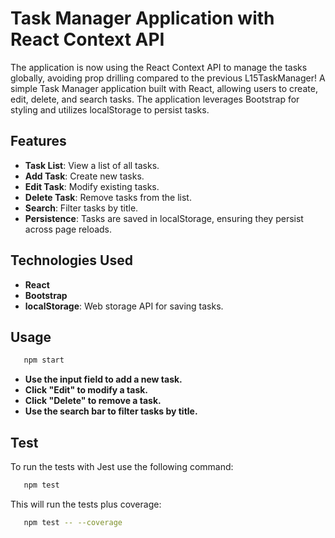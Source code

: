 # Task Manager Application with React Context API

The application is now using the React Context API to manage the tasks globally, avoiding prop drilling compared to the
previous L15TaskManager! A simple Task Manager application built with React, allowing users to create, edit, delete, and
search tasks. The
application leverages Bootstrap for styling and utilizes localStorage to persist tasks.

## Features

- **Task List**: View a list of all tasks.
- **Add Task**: Create new tasks.
- **Edit Task**: Modify existing tasks.
- **Delete Task**: Remove tasks from the list.
- **Search**: Filter tasks by title.
- **Persistence**: Tasks are saved in localStorage, ensuring they persist across page reloads.

## Technologies Used

- **React**
- **Bootstrap**
- **localStorage**: Web storage API for saving tasks.

## Usage

```bash
   npm start
   ```

- **Use the input field to add a new task.**
- **Click "Edit" to modify a task.**
- **Click "Delete" to remove a task.**
- **Use the search bar to filter tasks by title.**

## Test

To run the tests with Jest use the following command:

```bash
   npm test
   ```

This will run the tests plus coverage:

```bash
   npm test -- --coverage
   ```